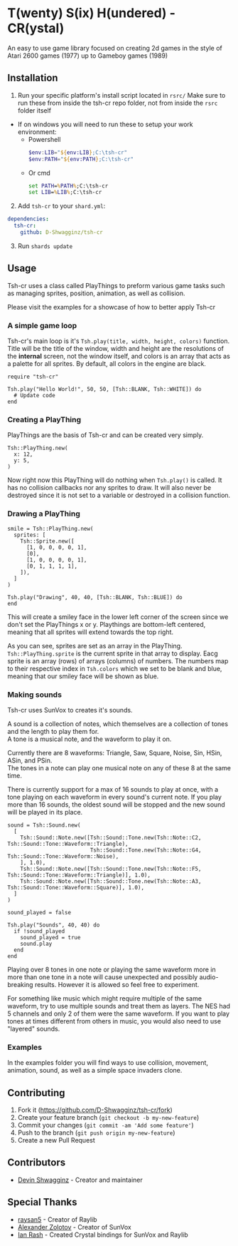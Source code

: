 # T(wenty) S(ix) H(undered) - CR(ystal)

An easy to use game library focused on creating 2d games
in the style of Atari 2600 games (1977) up to Gameboy games (1989)

## Installation

1. Run your specific platform's install script located in `rsrc/`
   Make sure to run these from inside the tsh-cr repo folder,
   not from inside the `rsrc` folder itself

- If on windows you will need to run these to setup your work environment:
  - Powershell
    ```powershell
    $env:LIB="${env:LIB};C:\tsh-cr"
    $env:PATH="${env:PATH};C:\tsh-cr"
    ```
  - Or cmd
    ```cmd
    set PATH=%PATH%;C:\tsh-cr
    set LIB=%LIB%;C:\tsh-cr
    ```

2. Add `tsh-cr` to your `shard.yml`:
```yml
dependencies:
  tsh-cr:
    github: D-Shwagginz/tsh-cr
```

3. Run `shards update`

## Usage

Tsh-cr uses a class called PlayThings to preform
various game tasks such as managing sprites,
position, animation, as well as collision.

Please visit the examples for a showcase of how to better apply Tsh-cr

### A simple game loop

Tsh-cr's main loop is it's `Tsh.play(title, width, height, colors)` function.<br>
Title will be the title of the window, width and height are the resolutions
of the **internal** screen, not the window itself, and colors is an array
that acts as a palette for all sprites. By default, all colors in the engine are black.

```crystal
require "tsh-cr"

Tsh.play("Hello World!", 50, 50, [Tsh::BLANK, Tsh::WHITE]) do
  # Update code
end
```

### Creating a PlayThing

PlayThings are the basis of Tsh-cr and can be created very simply.

```crystal
Tsh::PlayThing.new(
  x: 12,
  y: 5,
)
```

Now right now this PlayThing will do nothing when `Tsh.play()` is called.
It has no collision callbacks nor any sprites to draw. It will also
never be destroyed since it is not set to a variable or destroyed
in a collision function.<br>

### Drawing a PlayThing

```crystal
smile = Tsh::PlayThing.new(
  sprites: [
    Tsh::Sprite.new([
      [1, 0, 0, 0, 0, 1],
      [0],
      [1, 0, 0, 0, 0, 1],
      [0, 1, 1, 1, 1],
    ]),
  ]
)

Tsh.play("Drawing", 40, 40, [Tsh::BLANK, Tsh::BLUE]) do
end
```

This will create a smiley face in the lower left corner of the
screen since we don't set the PlayThings x or y. Playthings are bottom-left centered,
meaning that all sprites will extend towards the top right.

As you can see, sprites are set as an array in the PlayThing. `Tsh::PlayThing.sprite` is the
current sprite in that array to display. Eacg sprite is an array (rows) of arrays (columns)
of numbers. The numbers map to their respective index in `Tsh.colors` which we set to be blank and blue,
meaning that our smiley face will be shown as blue.

### Making sounds

Tsh-cr uses SunVox to creates it's sounds.

A sound is a collection of notes, which themselves are a collection of tones and the length to play them for.<br>
A tone is a musical note, and the waveform to play it on.

Currently there are 8 waveforms: Triangle, Saw, Square, Noise, Sin, HSin, ASin, and PSin.<br>
The tones in a note can play one musical note on any of these 8 at the same time.

There is currently support for a max of 16 sounds to play at once, with a tone playing on each waveform in
every sound's current note. If you play more than 16 sounds, the oldest sound will be stopped and the new sound
will be played in its place.

```crystal
sound = Tsh::Sound.new(
  [
    Tsh::Sound::Note.new([Tsh::Sound::Tone.new(Tsh::Note::C2, Tsh::Sound::Tone::Waveform::Triangle),
                          Tsh::Sound::Tone.new(Tsh::Note::G4, Tsh::Sound::Tone::Waveform::Noise),
    ], 1.0),
    Tsh::Sound::Note.new([Tsh::Sound::Tone.new(Tsh::Note::F5, Tsh::Sound::Tone::Waveform::Triangle)], 1.0),
    Tsh::Sound::Note.new([Tsh::Sound::Tone.new(Tsh::Note::A3, Tsh::Sound::Tone::Waveform::Square)], 1.0),
  ]
)

sound_played = false

Tsh.play("Sounds", 40, 40) do
  if !sound_played
    sound_played = true
    sound.play
  end
end
```

Playing over 8 tones in one note or playing the same waveform more in more than one tone in a note
will cause unexpected and possibly audio-breaking results. However it is allowed so feel free to experiment.

For something like music which might require multiple of the same waveform, try to use multiple sounds
and treat them as layers. The NES had 5 channels and only 2 of them were the same waveform. If you want
to play tones at times different from others in music, you would also need to use "layered" sounds.

### Examples

In the examples folder you will find ways to use collision, movement,
animation, sound, as well as a simple space invaders clone.

## Contributing

1. Fork it (<https://github.com/D-Shwagginz/tsh-cr/fork>)
2. Create your feature branch (`git checkout -b my-new-feature`)
3. Commit your changes (`git commit -am 'Add some feature'`)
4. Push to the branch (`git push origin my-new-feature`)
5. Create a new Pull Request

## Contributors

- [Devin Shwagginz](https://github.com/D-Shwagginz) - Creator and maintainer

## Special Thanks

- [raysan5](https://github.com/raysan5) - Creator of Raylib
- [Alexander Zolotov](https://warmplace.ru) - Creator of SunVox
- [Ian Rash](https://github.com/sol-vin) - Created Crystal bindings for SunVox and Raylib